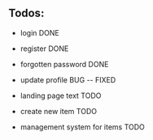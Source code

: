 ## Todos:

- login DONE
- register DONE
- forgotten password DONE
- update profile BUG -- FIXED

- landing page text TODO

- create new item TODO
- management system for items TODO
